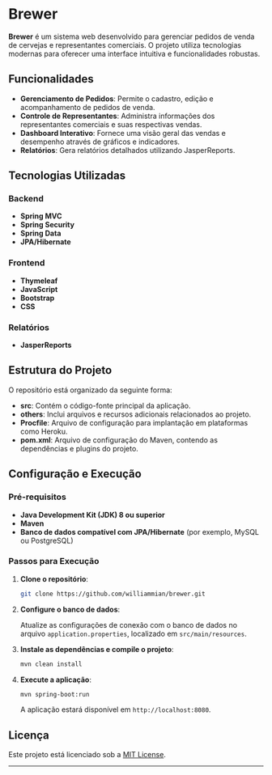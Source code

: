 # Brewer

**Brewer** é um sistema web desenvolvido para gerenciar pedidos de venda de cervejas e representantes comerciais. O projeto utiliza tecnologias modernas para oferecer uma interface intuitiva e funcionalidades robustas.

## Funcionalidades

- **Gerenciamento de Pedidos**: Permite o cadastro, edição e acompanhamento de pedidos de venda.
- **Controle de Representantes**: Administra informações dos representantes comerciais e suas respectivas vendas.
- **Dashboard Interativo**: Fornece uma visão geral das vendas e desempenho através de gráficos e indicadores.
- **Relatórios**: Gera relatórios detalhados utilizando JasperReports.

## Tecnologias Utilizadas

### Backend
- **Spring MVC**
- **Spring Security**
- **Spring Data**
- **JPA/Hibernate**

### Frontend
- **Thymeleaf**
- **JavaScript**
- **Bootstrap**
- **CSS**

### Relatórios
- **JasperReports**

## Estrutura do Projeto

O repositório está organizado da seguinte forma:

- **src**: Contém o código-fonte principal da aplicação.
- **others**: Inclui arquivos e recursos adicionais relacionados ao projeto.
- **Procfile**: Arquivo de configuração para implantação em plataformas como Heroku.
- **pom.xml**: Arquivo de configuração do Maven, contendo as dependências e plugins do projeto.

## Configuração e Execução

### Pré-requisitos

- **Java Development Kit (JDK) 8 ou superior**
- **Maven**
- **Banco de dados compatível com JPA/Hibernate** (por exemplo, MySQL ou PostgreSQL)

### Passos para Execução

1. **Clone o repositório**:

   ```bash
   git clone https://github.com/williammian/brewer.git
   ```

2. **Configure o banco de dados**:

   Atualize as configurações de conexão com o banco de dados no arquivo `application.properties`, localizado em `src/main/resources`.

3. **Instale as dependências e compile o projeto**:

   ```bash
   mvn clean install
   ```

4. **Execute a aplicação**:

   ```bash
   mvn spring-boot:run
   ```

   A aplicação estará disponível em `http://localhost:8080`.


## Licença

Este projeto está licenciado sob a [MIT License](LICENSE).

---
